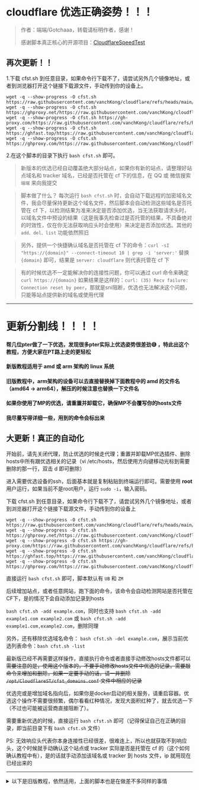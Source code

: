 # cloudflare 优选正确姿势！！！

> 作者：端端/Gotchaaa，转载请标明作者，感谢！
> 
> 感谢脚本真正核心的开源项目：[CloudflareSpeedTest](https://github.com/XIU2/CloudflareSpeedTest)

## 再次更新！！
1.下载 cfst.sh 到任意目录，如果命令行下载不了，请尝试另外几个镜像地址，或者到浏览器打开这个链接下载源文件，手动传到你的设备上。
```
wget -q --show-progress -O cfst.sh https://raw.githubusercontent.com/vanchKong/cloudflare/refs/heads/main/cfst.sh
wget -q --show-progress -O cfst.sh https://ghproxy.net/https://raw.githubusercontent.com/vanchKong/cloudflare/refs/heads/main/cfst.sh
wget -q --show-progress -O cfst.sh https://gh-proxy.com/https://raw.githubusercontent.com/vanchKong/cloudflare/refs/heads/main/cfst.sh
wget -q --show-progress -O cfst.sh https://ghfast.top/https://raw.githubusercontent.com/vanchKong/cloudflare/refs/heads/main/cfst.sh
wget -q --show-progress -O cfst.sh https://ghproxy.com/https://raw.githubusercontent.com/vanchKong/cloudflare/refs/heads/main/cfst.sh
```
2.在这个脚本的目录下执行 `bash cfst.sh` 即可。

> 新版本的优选已经自动覆盖绝大部分站点，如果你有新的站点，请整理好站点域名和 tracker 域名，已经是否托管在 cf 下的信息，在 QQ 或 微信搜索 `端端` 来向我提交

> 脚本做了什么？
> 每次运行 `bash cfst.sh` 时，会自动下载远程的加密域名文件，我会尽量保持更新这个域名文件，然后脚本会自动检测这些域名是否托管在 cf 下，以检测结果为准来决定是否添加优选，当无法获取请求头时，以域名文件中预设的结果（这是我事先检查过是否托管的结果，不具备绝对的时效性，仅在你无法获取响应头时会使用）来决定是否添加优选。其他的 `add、del、list` 功能依然照旧

> 另外，提供一个快捷确认域名是否托管在 cf 下的命令：`curl -sI "https://{domain}" --connect-timeout 10 | grep -i 'server:'`
> 替换 `{domain}` 即可，结果是 `server: cloudflare` 则代表托管在 cf 下

> 有的时候优选不一定能解决你的连接性问题，你可以通过 curl 命令来确定
> `curl https://{domain}`
> 如果结果是这样的：`curl: (35) Recv failure: Connection reset by peer`，那就是sni阻断，优选也无法解决这个问题，只能等站点提供新的域名或使用代理


------------------
# 更新分割线！！！！



#### 帮几位pter做了一下优选，发现很多pter实际上优选姿势很差劲😅 ，特此出这个教程，方便大家在PT路上走的更轻松
#### 新版教程适用于 amd 或 arm 架构的 linux 系统
#### 旧版教程中，arm架构的设备可以去直接替换掉下面教程中的 amd 的文件名（amd64 -> arm64），解压的时候注意也替换一下文件名
#### 如果你使用了MP的优选，请重置并卸载它，确保MP不会覆写你的hosts文件
#### 我尽量写得详细一些，用到的命令会标出来

## 大更新！真正的自动化

开始前，请先关闭代理，防止优选的时候走代理；重置并卸载MP优选插件、删除hosts中所有跟优选相关的记录（vi /etc/hosts，然后使用方向键移动光标到需要删除的那一行，双击 d 即可删除）

进入需要优选设备的ssh，后面基本就是复制粘贴到终端运行即可。需要使用 **root** 用户运行，如果当前不是root用户，运行 `sudo -i`，输入密码。

下载 cfst.sh 到任意目录，如果命令行下载不了，请尝试另外几个镜像地址，或者到浏览器打开这个链接下载源文件，手动传到你的设备上

```
wget -q --show-progress -O cfst.sh https://raw.githubusercontent.com/vanchKong/cloudflare/refs/heads/main/cfst.sh
wget -q --show-progress -O cfst.sh https://ghproxy.net/https://raw.githubusercontent.com/vanchKong/cloudflare/refs/heads/main/cfst.sh
wget -q --show-progress -O cfst.sh https://gh-proxy.com/https://raw.githubusercontent.com/vanchKong/cloudflare/refs/heads/main/cfst.sh
wget -q --show-progress -O cfst.sh https://ghfast.top/https://raw.githubusercontent.com/vanchKong/cloudflare/refs/heads/main/cfst.sh
wget -q --show-progress -O cfst.sh https://ghproxy.com/https://raw.githubusercontent.com/vanchKong/cloudflare/refs/heads/main/cfst.sh
```

直接运行 `bash cfst.sh` 即可，脚本默认有 `UB` 和 `ZM`

后续增加站点，或者任意网站，跑下面的命令，该命令会自动检测网站是否托管在CF下，是的情况下会自动添加记录到hosts

`bash cfst.sh -add example.com`，同时也支持 `bash cfst.sh -add example1.com example2.com` 或 `bash cfst.sh -add example1.com,example2.com`，删除同理

另外，还有移除优选域名命令： `bash cfst.sh -del example.com`，展示当前优选列表命令：`bash cfst.sh -list`

最新版已经不再需要这样操作，直接执行命令或者直接手动修改hosts文件都可以
~~需要注意的是，使用这个版本的，不要手动修改hosts文件中优选的记录，需要敲命令来增加和删除，如果一定要手动的话，请一并删除 `/opt/CloudflareST/cfst_domains.conf` 文件中相应的记录~~

优选完或是增加域名指向后，如果你是docker启动的相关服务，请重启容器。优选这个操作不需要很频繁，偶尔看看红种情况，发现大面积红种了，就去优选一下（不过也可能被运营商直接阻断了）。

需要重新优选的时候，直接运行 `bash cfst.sh` 即可（记得保证自己在正确的目录，即当前目录下有 `bash cfst.sh` 文件）

PS: 无效响应头代表你本身连接性已经很差，很难连上，所以也就获取不到响应头，这个时候就手动确认这个站点或 tracker 实际是否是托管在 cf 的（这个如何确认教程中有），是的话就手动添加该域名或 tracker 到 hosts 文件，ip 就用现在已经出来的

--- 
<details>
  <summary>以下是旧版教程，依然适用，上面的脚本也是在做差不多同样的事情</summary>

- ### 安装 CloudflareST
> 一般我会把它装在 /opt 目录下，当然，如果你知道自己在做什么，你可以按照自己的习惯来，OK，首先切换到 opt 目录、创建文件夹
> 
> `cd /opt`
> 
> `mkdir CloudflareST && cd CloudflareST`
>
> 然后下载CloudflareST压缩包
>
> `wget -N https://github.com/XIU2/CloudflareSpeedTest/releases/download/v2.2.5/CloudflareST_linux_amd64.tar.gz`
>
> 如果你是在国内网络环境中下载，那么请使用下面这几个镜像加速之一：
>
> `wget -N https://ghp.ci/https://github.com/XIU2/CloudflareSpeedTest/releases/download/v2.2.5/CloudflareST_linux_amd64.tar.gz`
>
> `wget -N https://ghproxy.net/https://github.com/XIU2/CloudflareSpeedTest/releases/download/v2.2.5/CloudflareST_linux_amd64.tar.gz`
>
> `wget -N https://gh-proxy.com/https://github.com/XIU2/CloudflareSpeedTest/releases/download/v2.2.5/CloudflareST_linux_amd64.tar.gz`
> 
> `wget -N https://ghproxy.cc/https://github.com/XIU2/CloudflareSpeedTest/releases/download/v2.2.5/CloudflareST_linux_amd64.tar.gz`
>
> 如果下载失败的话，尝试删除 -N 参数（如果是为了更新，则记得提前删除旧压缩包 `rm CloudflareST_linux_amd64.tar.gz` ）
>
> 解压
>
> `tar -zxf CloudflareST_linux_amd64.tar.gz`
>
> 赋予目录执行权限
>
> `cd .. && chmod +x CloudflareST && cd CloudflareST`

- ### 如何判断哪些站点可以添加优选IP指向
> 任意打开一个站点，打开控制台切换至 `网络/network` 选项，保证筛选器选择的是 `全部`，刷新网页，在 `网络/network` 选项翻到第一个请求，找到 `响应标头/Response Header`，在里面找 `server`，如果 `server` 是 `cloudflare`，则代表该域名可以添加到 `hosts` 文件当中（注意，当前地址栏中是二级域名就添加二级域名，是顶级域名就添加顶级域名，不要自作聪明）。
> 
> 关于tracker：有些站点的 tracker 挂靠在cf下，有些没有，你可以手动添加一个种子下载，查看具体的 tracker 域名是什么（同样，是二级域名就复制二级域名，是顶级域名就复制顶级域名），将域名复制粘贴到浏览器打开，重复刚刚上面对于站点的步骤即可。

- ### 准备 hosts 初始文件，这里你需要会如何在linux中编辑保存文件
> 你需要编辑的文件是 `/etc/hosts`，一般命令是 `vi /etc/hosts`，进入文件后，按 `i` 进入编辑模式，按 `Esc` 退出编辑模式，退出编辑模式后按 `:wq` 保存退出，按 `:q!` 不保存强制退出
>
> 如果你之前优选过，但是不知道自己在做什么或者比较模棱两可，建议清空自己的优选（注意！不是清空整个hosts文件），以下基于你已经清空的情况
>
> 比如一个站点的域名是 abc.com，经过你的检查，它挂靠在cf下，你可以先随便写个ip，类似这样
>
> `1.1.1.1 abc.com`
>
> 注意中间是有空格的！
>
> 为了方便整理，打个比方这个abc站点的tracker域名是 t.abc.com，且同样挂靠在cf下，那么我们可以这样写
>
> `1.1.1.1 abc.com t.abc.com`

- ### 最后，开始优选
> `bash /opt/CloudflareST/cfst_hosts.sh`
>
> 第一次运行此脚本，会让你填写一个ip，该ip就填写你之前随便写的一个ip，这里就填写 `1.1.1.1`
>
> 接下来就会正常进行优选，并替换掉所有和你填写ip匹配的记录
>
> 后续添加站点：确认好域名是挂靠在cf下之后，将该域名添加到hosts文件，编辑保存即可
>
> 如果你是docker启动的qb、tr、mp、iyuu，优选后，建议重启这些容器。优选周期其实可以拉的很长，所以重启也不会很频繁


</details>

